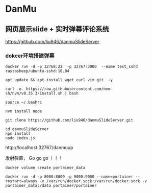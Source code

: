 # DanMu


##  网页展示slide + 实时弹幕评论系统   
https://github.com/liu946/danmuSlideServer

###  dokcer环境搭建弹幕
```
docker run -d -p 32768:22  -p 32767:3000  --name test_sshd rastasheep/ubuntu-sshd:18.04

apt update && apt install wget curl vim git  -y

curl -o- https://raw.githubusercontent.com/nvm-sh/nvm/v0.35.3/install.sh | bash

source ~/.bashrc  

nvm install node 

git clone https://github.com/liu946/danmuSlideServer.git

cd danmuSlideServer
npm install
node index.js

```


http://localhost:32767/danmuup

发射弹幕， Go  go  go ！！！

```
docker volume create portainer_data

docker run -d -p 8000:8000 -p 9000:9000 --name=portainer --restart=always -v /var/run/docker.sock:/var/run/docker.sock -v portainer_data:/data portainer/portainer
 
```

